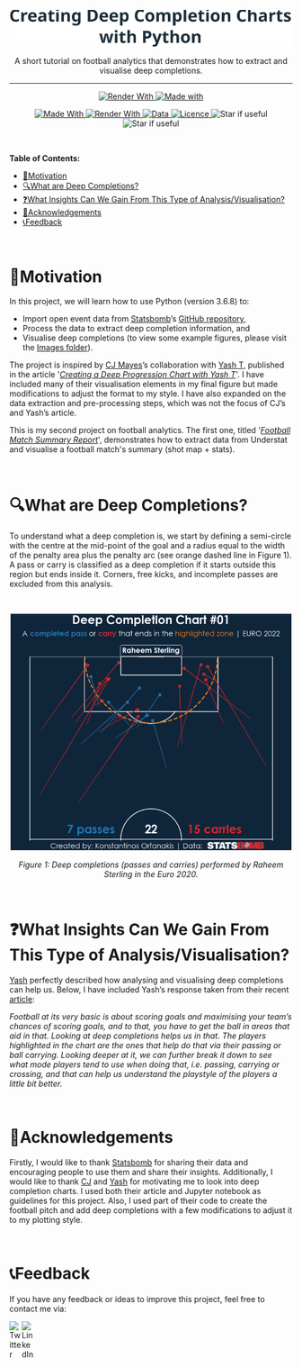 <p align="center">
  <img src="Images/Repo_Title.svg" width="700" title="hover text">
</p>
<p align="center">
  A short tutorial on football analytics that demonstrates how to extract and visualise deep completions.
</p>

---

<p align="center">
    <a href="https://mybinder.org/v2/gh/KOrfanakis/Deep_Completion_Charts/main?labpath=Deep_Completions_Chart_nb.ipynb">
        <img alt="Render With" src="https://mybinder.org/badge_logo.svg">
    </a>
    <a href="https://nbviewer.org/github/KOrfanakis/Deep_Completion_Charts/blob/main/Deep_Completions_Chart_nb.ipynb">
        <img alt="Made with" src="https://img.shields.io/badge/Render%20with-nbviewer-red.svg">
    </a>
    <br/>
</p>

<p align="center">
    <a href="https://www.python.org/">
        <img alt="Made With" src="https://img.shields.io/badge/Made%20with-Python-blue.svg">
    </a>
    <a href="https://jupyter.org/">
        <img alt="Render With" src="https://img.shields.io/badge/And%20-Jupyter-orange.svg">
    </a>
    <a href="https://statsbomb.com/">
        <img alt="Data" src="https://img.shields.io/badge/Data%20-StatsBomb-f00000.svg">
    </a>
    <a href="https://opensource.org/licenses/MIT">
        <img alt="Licence" src="https://img.shields.io/badge/License-MIT-0298c3.svg">
    </a>
    <a>
        <img alt="Star if useful" src="https://img.shields.io/github/last-commit/KOrfanakis/Deep_Completion_Charts">
    </a>
    <a>
        <img alt="Star if useful" src="https://img.shields.io/static/v1?label=%F0%9F%8C%9F&message=If%20Useful&style=style=flat&color=critical">
    </a>
    <br/>
</p>

<br>

<!--ts-->
**Table of Contents:**
- [📌Motivation](#motivation)
- [🔍What are Deep Completions?](#what-are-deep-completions)
- [❓What Insights Can We Gain From This Type of Analysis/Visualisation?](#what-insights-can-we-gain-from-this-type-of-analysisvisualisation)
- [🙏Acknowledgements](#acknowledgements)
- [📞Feedback](#feedback)
<!--te-->

<br>

# 📌Motivation

In this project, we will learn how to use Python (version 3.6.8) to:

- Import open event data from [Statsbomb](https://statsbomb.com/)’s [GitHub repository](https://github.com/statsbomb/open-data), 
- Process the data to extract deep completion information, and 
- Visualise deep completions (to view some example figures, please visit the [Images folder](https://github.com/KOrfanakis/Deep_Completion_Charts/tree/main/Images)). 

The project is inspired by [CJ Mayes](https://cj-mayes.com/about/)’s collaboration with [Yash T](https://twitter.com/Odriozolite), 
published in the article '*[Creating a Deep Progression Chart with Yash T](https://cj-mayes.com/2022/01/05/deep-progression-chart-yash-t/)*'. 
I have included many of their visualisation elements in my final figure but made modifications to adjust the format to my style. 
I have also expanded on the data extraction and pre-processing steps, which was not the focus of CJ’s and Yash’s article.

This is my second project on football analytics. The first one,  titled '*[Football Match Summary Report](https://github.com/KOrfanakis/Football_Match_Summary_Report)*', demonstrates how to extract data from Understat and visualise a football match's summary (shot map + stats).

<br>

# 🔍What are Deep Completions?

To understand what a deep completion is, we start by defining a semi-circle with the centre at the mid-point of the goal and a radius equal to the width of the penalty area plus the penalty arc (see orange dashed line in Figure 1). 
A pass or carry is classified as a deep completion if it starts outside this region but ends inside it. 
Corners, free kicks, and incomplete passes are excluded from this analysis.

<br>

<p align="center">
  <img src="Images/Figure01-Raheem_Sterling.png" width="500" title="hover text">
</p>
<p align="center">
  <em>Figure 1: Deep completions (passes and carries) performed by Raheem Sterling in the Euro 2020.</em>
</p>


<br>

# ❓What Insights Can We Gain From This Type of Analysis/Visualisation?

[Yash](https://twitter.com/Odriozolite) perfectly described how analysing and visualising deep completions can help us. Below, I have included Yash’s response taken from their recent [article]((https://cj-mayes.com/2022/01/05/deep-progression-chart-yash-t/)):

*Football at its very basic is about scoring goals and maximising your team’s chances of scoring goals, and to that, you have to get the ball in areas that aid in that. 
Looking at deep completions helps us in that. The players highlighted in the chart are the ones that help do that via their passing or ball carrying. 
Looking deeper at it, we can further break it down to see what mode players tend to use when doing that, i.e. passing, carrying or crossing, and that can help us understand the playstyle of the players a little bit better.*

<br>

# 🙏Acknowledgements

Firstly, I would like to thank [Statsbomb](https://statsbomb.com/) for sharing their data and encouraging people to use them and share their insights. 
Additionally, I would like to thank [CJ](https://www.linkedin.com/in/cjmayes/) and [Yash](https://twitter.com/Odriozolite) for motivating me to look into deep completion charts. 
I used both their article and Jupyter notebook as guidelines for this project. 
Also, I used part of their code to create the football pitch and add deep completions with a few modifications to adjust it to my plotting style. 

<br>

# 📞Feedback

If you have any feedback or ideas to improve this project, feel free to contact me via:

<a href="https://twitter.com/korfanakis">
  <img align="left" alt="Twitter" width="22px" src="https://cdn.jsdelivr.net/npm/simple-icons@v3/icons/twitter.svg" />
</a>

<a href="https://uk.linkedin.com/in/korfanakis">
  <img align="left" alt="LinkedIn" width="22px" src="https://cdn.jsdelivr.net/npm/simple-icons@v3/icons/linkedin.svg" />
</a>

